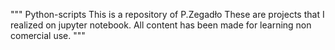 """
Python-scripts
This is a repository of P.Zegadło
These are projects that I realized on jupyter notebook.
All content has been made for learning non comercial use.
"""
